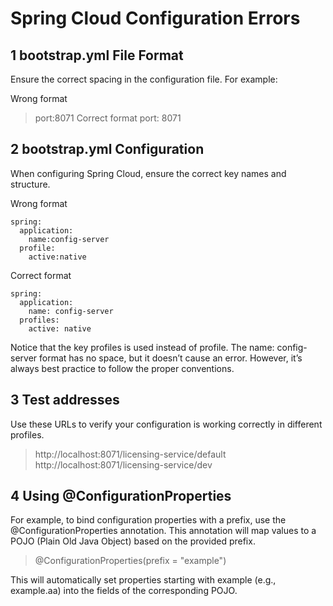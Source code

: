 # **Spring Cloud Configuration Errors**

## 1 bootstrap.yml File Format

Ensure the correct spacing in the configuration file. For example:

Wrong format
 > port:8071
Correct format
> port: 8071

## 2 bootstrap.yml Configuration

When configuring Spring Cloud, ensure the correct key names and structure.

Wrong format
```
spring:
  application:
    name:config-server
  profile:
    active:native
```

Correct format

```
spring:
  application:
    name: config-server
  profiles:
    active: native
```
Notice that the key profiles is used instead of profile. The name: config-server format has no space, but it doesn’t cause an error. However, it’s always best practice to follow the proper conventions.

## 3 Test addresses

Use these URLs to verify your configuration is working correctly in different profiles.

> http://localhost:8071/licensing-service/default
> http://localhost:8071/licensing-service/dev

## 4 Using @ConfigurationProperties

For example, to bind configuration properties with a prefix, use the @ConfigurationProperties annotation. This annotation will map values to a POJO (Plain Old Java Object) based on the provided prefix.

> @ConfigurationProperties(prefix = "example")

This will automatically set properties starting with example (e.g., example.aa) into the fields of the corresponding POJO.


